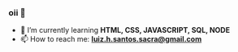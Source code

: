 ### oii 👋




- 🌱 I’m currently learning **HTML, CSS, JAVASCRIPT, SQL, NODE**
- 📫 How to reach me: **luiz.h.santos.sacra@gmail.com**

